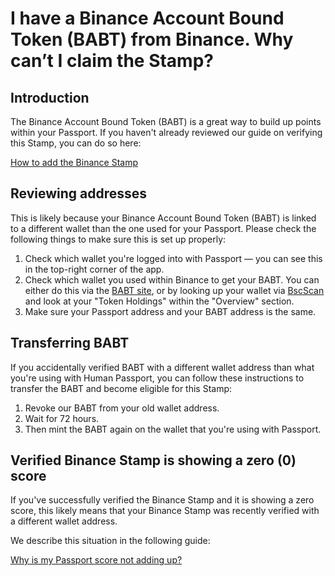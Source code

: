 # I have a Binance Account Bound Token (BABT) from Binance. Why can’t I claim the Stamp?

## Introduction

The Binance Account Bound Token (BABT) is a great way to build up points within your Passport. If you haven't already reviewed our guide on verifying this Stamp, you can do so here:

[How to add the Binance Stamp](../stamps/how-do-i-add-passport-stamps/the-binance-stamp.md)

## Reviewing addresses

This is likely because your Binance Account Bound Token (BABT) is linked to a different wallet than the one used for your Passport. Please check the following things to make sure this is set up properly:

1. Check which wallet you're logged into with Passport — you can see this in the top-right corner of the app.
2. Check which wallet you used within Binance to get your BABT. You can either do this via the [BABT site](https://www.binance.com/en/BABT), or by looking up your wallet via [BscScan](https://bscscan.com/) and look at your "Token Holdings" within the "Overview" section.&#x20;
3. Make sure your Passport address and your BABT address is the same.&#x20;

## Transferring BABT

If you accidentally verified BABT with a different wallet address than what you're using with Human Passport, you can follow these instructions to transfer the BABT and become eligible for this Stamp:

1. Revoke our BABT from your old wallet address.
2. Wait for 72 hours.
3. Then mint the BABT again on the wallet that you're using with Passport.&#x20;

## Verified Binance Stamp is showing a zero (0) score

If you've successfully verified the Binance Stamp and it is showing a zero score, this likely means that your Binance Stamp was recently verified with a different wallet address.

We describe this situation in the following guide:

[Why is my Passport score not adding up?](why-am-i-receiving-zero-points-for-a-verified-stamp.md)

